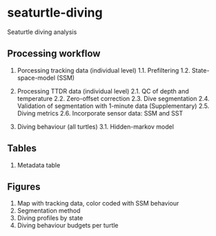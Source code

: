 # seaturtle-diving
Seaturtle diving analysis


## Processing workflow

1. Porcessing tracking data (individual level)
1.1. Prefiltering
1.2. State-space-model (SSM)

2. Processing TTDR data (individual level)
2.1. QC of depth and temperature
2.2. Zero-offset correction
2.3. Dive segmentation
2.4. Validation of segmentation with 1-minute data (Supplementary)
2.5. Diving metrics
2.6. Incorporate sensor data: SSM and SST

3. Diving behaviour (all turtles)
3.1. Hidden-markov model


## Tables

1. Metadata table


## Figures

1. Map with tracking data, color coded with SSM behaviour
2. Segmentation method
3. Diving profiles by state
4. Diving behaviour budgets per turtle

